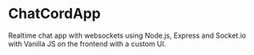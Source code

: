 # ChatCordApp
Realtime chat app with websockets using Node.js, Express and Socket.io with Vanilla JS on the frontend with a custom UI.
